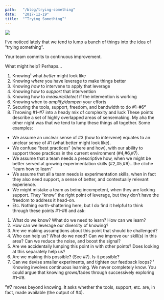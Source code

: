 ```yaml
---
path:	"/blog/trying-something"
date:	"2017-12-19"
title:	"“Trying Something”"
---
```


![](/images/1*yqEMQtIBBRasE3ZKNH9Gkg@2x.jpeg)

I’ve noticed lately that we tend to lump a bunch of things into the idea of “trying something”.

Your team commits to continuous improvement.

What might help? Perhaps…

1. Knowing¹ what *better* might look like
2. Knowing *where* you have leverage to make things better
3. Knowing *how* to intervene to apply that leverage
4. Knowing how to *support* that intervention
5. Knowing how to *measure/detect* if the intervention is working
6. Knowing when to *amplify/dampen* your efforts
7. Securing the tools, support, freedom, and bandwidth to do #1–#6²
8. Throwing #1–#7 into a heady mix of complexity and luck
These points describe a set of highly overlapped areas of sensemaking. My aha the other night was that we tend to lump these things all together. Some examples:

* We assume an unclear sense of #3 (how to intervene) equates to an unclear sense of #1 (what better might look like).
* We confuse “best practices” (where and how), with our ability to support those practices in the current environment (#4,#6,#7).
* We assume that a team needs a prescriptive how, when we might be better served at growing experimentation skills (#2,#5,#6)…the cliche “learn how to learn”
* We assume that all a team needs is experimentation skills, when in fact they also need support, a sense of better, and contextually relevant experience.
* We might mistake a team as being incompetent, when they are lacking support. They “know” the right point of leverage, but they don’t have the freedom to address it head-on.
* Etc.
Nothing earth-shattering here, but I do find it helpful to think through these points #1–#6 and ask:

1. What do we know? What do we need to learn? How can we learn?
2. How can we leverage our diversity of knowing?
3. Are we making assumptions about this point that should be challenged?
4. Who can help us? What do we need? Can we improve our skill(s) in this area? Can we reduce the noise, and boost the signal?
5. Are we accidentally lumping this point in with other points? Does looking at this separately help us?
6. Are we making this possible? (See #7). Is it possible?
7. Can we devise smaller experiments, and tighten our feedback loops?
¹ Knowing involves continuous learning. We never completely know. You could argue that knowing grows/fades through successively exploring #1–#8.

²#7 moves beyond knowing. It asks whether the tools, support, etc. are, in fact, made available (the output of #4).

